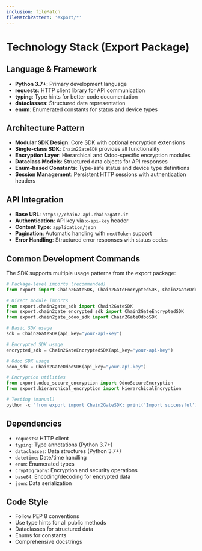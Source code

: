 ```yaml
---
inclusion: fileMatch
fileMatchPattern: 'export/*'
---
```


# Technology Stack (Export Package)

## Language & Framework
- **Python 3.7+**: Primary development language
- **requests**: HTTP client library for API communication
- **typing**: Type hints for better code documentation
- **dataclasses**: Structured data representation
- **enum**: Enumerated constants for status and device types

## Architecture Pattern
- **Modular SDK Design**: Core SDK with optional encryption extensions
- **Single-class SDK**: `Chain2GateSDK` provides all functionality
- **Encryption Layer**: Hierarchical and Odoo-specific encryption modules
- **Dataclass Models**: Structured data objects for API responses
- **Enum-based Constants**: Type-safe status and device type definitions
- **Session Management**: Persistent HTTP sessions with authentication headers

## API Integration
- **Base URL**: `https://chain2-api.chain2gate.it`
- **Authentication**: API key via `x-api-key` header
- **Content Type**: `application/json`
- **Pagination**: Automatic handling with `nextToken` support
- **Error Handling**: Structured error responses with status codes

## Common Development Commands
The SDK supports multiple usage patterns from the export package:

```python
# Package-level imports (recommended)
from export import Chain2GateSDK, Chain2GateEncryptedSDK, Chain2GateOdooSDK

# Direct module imports
from export.chain2gate_sdk import Chain2GateSDK
from export.chain2gate_encrypted_sdk import Chain2GateEncryptedSDK
from export.chain2gate_odoo_sdk import Chain2GateOdooSDK

# Basic SDK usage
sdk = Chain2GateSDK(api_key="your-api-key")

# Encrypted SDK usage
encrypted_sdk = Chain2GateEncryptedSDK(api_key="your-api-key")

# Odoo SDK usage
odoo_sdk = Chain2GateOdooSDK(api_key="your-api-key")

# Encryption utilities
from export.odoo_secure_encryption import OdooSecureEncryption
from export.hierarchical_encryption import HierarchicalEncryption

# Testing (manual)
python -c "from export import Chain2GateSDK; print('Import successful')"
```

## Dependencies
- `requests`: HTTP client
- `typing`: Type annotations (Python 3.7+)
- `dataclasses`: Data structures (Python 3.7+)
- `datetime`: Date/time handling
- `enum`: Enumerated types
- `cryptography`: Encryption and security operations
- `base64`: Encoding/decoding for encrypted data
- `json`: Data serialization

## Code Style
- Follow PEP 8 conventions
- Use type hints for all public methods
- Dataclasses for structured data
- Enums for constants
- Comprehensive docstrings